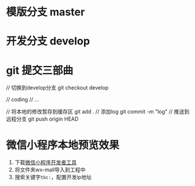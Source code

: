 # 模版分支 master
# 开发分支 develop

# git 提交三部曲

// 切换到develop分支
git checkout develop

// coding
// ...

// 将本地的修改暂存到缓存区
git add .
// 添加log
git commit -m "log"
// 推送到远程分支
git push origin HEAD


# 微信小程序本地预览效果
1. 下载[微信小程序开发者工具](https://developers.weixin.qq.com/miniprogram/dev/devtools/download.html)
2. 将文件夹wx-mall导入到工程中
3. 搜索关键字`tbc:`，配置开发ip地址